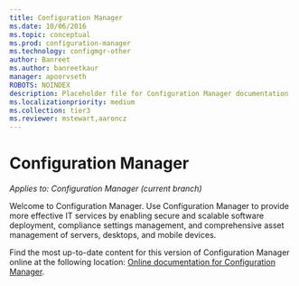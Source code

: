 ```yaml
---
title: Configuration Manager
ms.date: 10/06/2016
ms.topic: conceptual
ms.prod: configuration-manager
ms.technology: configmgr-other
author: Banreet
ms.author: banreetkaur
manager: apoorvseth
ROBOTS: NOINDEX
description: Placeholder file for Configuration Manager documentation
ms.localizationpriority: medium
ms.collection: tier3
ms.reviewer: mstewart,aaroncz 
---
```

# Configuration Manager

*Applies to: Configuration Manager (current branch)*

Welcome to Configuration Manager. Use Configuration Manager to provide more effective IT services by enabling secure and scalable software deployment, compliance settings management, and comprehensive asset management of servers, desktops, and mobile devices.  

Find the most up-to-date content for this version of Configuration Manager online at the following location: [Online documentation for Configuration Manager](../../index.yml).